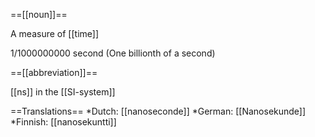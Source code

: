 ==[[noun]]==

A measure of [[time]]

1/1000000000 second (One billionth of a second)

==[[abbreviation]]== 

[[ns]] in the [[SI-system]]

==Translations==
*Dutch: [[nanoseconde]]
*German: [[Nanosekunde]]
*Finnish: [[nanosekuntti]]